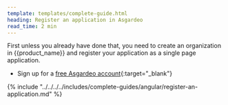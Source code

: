 ```yaml
---
template: templates/complete-guide.html
heading: Register an application in Asgardeo
read_time: 2 min
---
```


First unless you already have done that, you need to create an organization in {{product_name}} and register your application as a single page application.

* Sign up for a [free Asgardeo account](https://wso2.com/asgardeo/docs/get-started/create-asgardeo-account/){:target="_blank"}

{% include "../../../../includes/complete-guides/angular/register-an-application.md" %}
